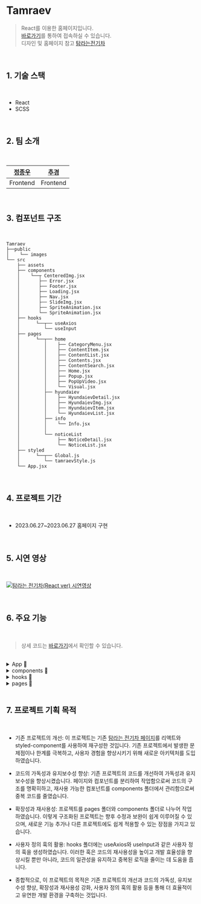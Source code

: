 # **Tamraev**

> React를 이용한 홈페이지입니다.  
> [바로가기](https://chugyeong.github.io/Tamraev/dist/)를 통하여 접속하실 수 있습니다.  
> 디자인 및 홈페이지 참고 [탐라는전기차](https://www.tamraev.com/)

<br>

## 1. 기술 스택

<br>

-  React
-  SCSS

<br>

## 2. 팀 소개

<br>

| [정종우](https://github.com/honeypunch97) | [추경](https://github.com/ChuGyeong) |
| :---------------------------------------: | :----------------------------------: |
|                 Frontend                  |               Frontend               |

<br>

## 3. 컴포넌트 구조

<br>

```
Tamraev
├──public
│    └── images
└── src
    ├── assets
    ├── components
    │    └──┬ CenteredImg.jsx
    │       ├── Error.jsx
    │       ├── Footer.jsx
    │       ├── Loading.jsx
    │       ├── Nav.jsx
    │       ├── SlideImg.jsx
    │       ├── SpriteAnimation.jsx
    │       └── SpriteAnimation.jsx
    ├── hooks
    │      └──┬── useAxios
    │         └── useInput
    ├── pages
    │      └──┬── home
    │         │    ├── CategoryMenu.jsx
    │         │    ├── ContentItem.jsx
    │         │    ├── ContentList.jsx
    │         │    ├── Contents.jsx
    │         │    ├── ContentSearch.jsx
    │         │    ├── Home.jsx
    │         │    ├── Popup.jsx
    │         │    ├── PopUpVideo.jsx
    │         │    └── Visual.jsx
    │         ├── hyundaiev
    │         │    ├── HyundaievDetail.jsx
    │         │    ├── HyundaievImg.jsx
    │         │    ├── HyundaievItem.jsx
    │         │    └── HyundaievList.jsx
    │         ├── info
    │         │    └── Info.jsx
    │         │
    │         └── noticeList
    │              ├── NoticeDetail.jsx
    │              └── NoticeList.jsx
    ├── styled
    │      └──┬── Global.js
    │         └── tamraevStyle.js
    └── App.jsx
```

<br>

## 4. 프로젝트 기간

<br>

-  2023.06.27~2023.06.27 홈페이지 구현

<br>

## 5. 시연 영상

<br>

[![탐라는 전기차(React ver) 시연영상](https://img.youtube.com/vi/2AA7mHFkg_g/0.jpg)](https://www.youtube.com/watch?v=2AA7mHFkg_g)

<br>

## 6. 주요 기능

<br>

> 상세 코드는 [바로가기](https://github.com/ChuGyeong/Tamraev/tree/main/src)에서 확인할 수 있습니다.

<br>
<details>
<summary>App &#128204;</summary>

<br>

```js
import GlobalStyle from './styled/Global';
...
<GlobalStyle />
```

글로벌 스타일 적용: GlobalStyle은 전체 애플리케이션에 적용되는 글로벌 스타일(reset style)입니다.

```js
import { HashRouter as Router, Routes, Route, Link } from 'react-router-dom';
...
<Router>
   <Routes>
      {/* 여러 Route 컴포넌트들 */}
   </Routes>
</Router>
```

라우터 설정: react-router-dom 라이브러리를 사용하여 라우터 설정을 합니다. HashRouter를하여 웹 애플리케이션의 라우팅을 처리하고, 여러 페이지를 관리합니다.

```js
<Route path="/" element={<Home />} />
<Route path="info" element={<Info />} />
<Route path="noticeList" element={<NoticeList />} />
<Route path="noticeDetail">
   <Route index element={<Error />} />
   <Route path=":noticeID" element={<NoticeDetail />} />
</Route>
...
<Route path="*" element={<Error />} />
```

페이지 라우팅 및 컴포넌트 매핑: Routes 컴포넌트 내에서 여러 Route 컴포넌트를 사용하여 페이지 경로와 해당 페이지를 구성하는포넌트를 매핑합니다. 이를 통해 웹 애플리케이션이 다양한 컴포넌트를 라우팅할 수 있습니다.

```js
<Footer />
```

공통 컴포넌트 렌더링: Footer 컴포넌트는 모든 페이지에서 공통으로 렌더링되는 하 영역을 구성합니다. 이 메인 애플리케이션 App은 여러 페이지와 라우팅 설정을 포함하여 전체 웹 애플리케이션을 구성하고 관리하는 데 필요한 기능들을 제공합니다. 원하는 페이지를 추가하고 해당 컴포넌트를 매핑하여 쉽게 웹 애플리케이션을 확장할 수 있습니다.

<br>

</details>
<details>
<summary>components &#128204;</summary>
​
<details>
<summary>Nav</summary>

<br>

```js
const [isNavActive, setIsNavActive] = useState(false);
const toggleNav = () => {
   setIsNavActive(!isNavActive);
};
```

필요한 상태 및 이벤트 처리: isNavActive 상태 변수를 사용하여 네비게이션 메뉴의 활성 상태를 관리하고, toggleNav 함수를 호출하여 메뉴를 열거나 닫을 수 있습니다.

```js
<NavContainer line_color={isMain ? '#fff' : '#002c5f'} nav_bottom_margin={isMain ? '-120px' : '0px'}>
   ...
</NavContainer>
```

스타일에 따른 렌더링: isMain 속성을 사용하여 메인 페이지에 대한 구분을 지원합니다. 메인 페이지에서 네비게이션 바의 스타일(텍스트 색상 및 하단 여백 등)을 변경할 수 있습니다.

```js
<i onClick={toggleNav} className={`hamburger ${isNavActive ? 'is-active' : ''}`}>
...
<div className={`bg ${isNavActive ? 'on' : ''}`}></div>
```

햄버거 메뉴 및 배경 렌더링: 햄버거 메뉴와 배경 렌더링에 대한 상태 변화를 관리합니다. 메뉴가 활성화되면, 햄버거 메뉴와 배경의 CSS 클래스가 변경되어 메뉴와 배경이 열렸다 닫혔다 함을 나타냅니다.

```js
<Link to={'/'}>
   <img src={isMain ? './images/common/logo.png' : './images/common/logo_b.png'} alt="" />
</Link>
...
<li>
   <Link to={'/info'}>탐라는 전기차</Link>
</li>
...
```

사이트 로고 및 페이지 링크: 네비게이션 바에는 사이트 로고와 페이지 링크가 포함되어 있습니다. react-router-dom 라이브러리의 Link 컴포넌트를 사용하여 페이지간 이동이 가능하도록 구현되어 있습니다.

```js
<Swiper
   className="nav-swiper"
   slidesPerView="1"
   autoplay={{ delay: 4000, disableOnInteraction: false }}
   modules={[Autoplay]}
   noSwipingClass="swiper-no-swiping"
   speed={10}
   loop={true}>
   ...
</Swiper>
```

슬라이더 구성: 'nav-swiper' 클래스를 가진 Swiper 컴포넌트를 사용하여 슬라이딩 이미지를 구성합니다. 옵션을 통해 자동 재생, 속도, 반복 등 슬라이더 기능을 설정합니다. Nav 컴포넌트는 웹 사이트의 기본 네비게이션 기능을 제공하며 사용자가 웹 사이트의 다른 페이지로 쉽게 이동할 수 있도록 돕습니다. 함수형 컴포넌트와 hooks를 사용하여 상태 및 이벤트 처리를 관리합니다.

</details>
<details>
<summary>SpriteAnimation</summary>

<br>

```js
const SpriteAnimation = memo(({ url, imgW, spriteW, animationSpeed }) => {
...
```

props 설정: SpriteAnimation 컴포넌트는 스프라이트 이미지 파일 경로(url), 전체 스프라이트 이미지의 너비(imgW), 스프라이트 한 프레임의 너비(spriteW), 그리고 애니메이션 속도(animationSpeed)를 매개변수로 받습니다.

```js
const [likePosition, setLikePosition] = useState(0);
const animationRef = useRef(null);
```

상태 및 참조 설정: 상태 관리를 위해 sprite 이미지의 위치(likePosition)를 설정하고, 애니메이션 참조(animationRef)를 useRef를 사용하여 관리합니다.

```js
const startAnimation = () => {
   if (!animationRef.current) {
      setLikePosition(0);
      animate();
   }
};
```

애니메이션 시작: 현재 애니메이션 참조가 없다면, 이미지 위치를 초기화하고 animate 함수를 호출하여 애니메이션을 시작합니다.

```js
const animate = () => {
  ...
  const frame = currentTime => {
    ...
  };
  animationRef.current = requestAnimationFrame(frame);
};
```

애니메이션 프레임 처리: animate 함수는 애니메이션 프레임 처리를 위한 frame 함수를 정의하고, 브라우저의 requestAnimationFrame을 사용하여 애니메이션을 진행합니다.

```js
return (
   <div
      style={{
         width: spriteWidth,
         height: spriteHeight,
         background: `url(${url}) ${likePosition}px 0`,
      }}
      onClick={startAnimation}
   />
);
```

렌더링 및 이벤트 처리: 스프라이트 이미지를 렌더링하고, 사용자가 클릭하면 애니메이션을 시작할 수 있도록 합니다.

</details>
<br>

</details>
<details>
<summary>hooks &#128204;</summary>

<br>

<details>
<summary>useAxios</summary>

<br>

```js
const [data, setData] = useState([]);
const [loading, setLoading] = useState(false);
const [error, setError] = useState(null);
```

useState로 상태 관리: useState를 사용하여 데이터(data), 로딩 상태(loading), 오류 메시지(error)를 관리합니다.

```js
useEffect(() => {
   axios
      .get(url)
      .then(res => {
         setData(res.data);
         setLoading(true);
         setError(null);
      })
      .catch(error => {
         setData([]);
         setLoading(false);
         setError('주소를 찾을 수 없습니다');
      });
}, [url]);
```

useEffect를 이용한 데이터 fetching: useEffect를 사용하여 컴포넌트가 마운트되거나 url이 업데이트 될 때마다 비동기 요청을 수행합니다. 요청이 성공적으로 이루어지면 데이터를 설정하고 loading 및 error 상태를 업데이트합니다. 요청이 실패하면 오류 메시지를 설정하고 loading 및 data 상태를 업데이트합니다.

```js
return { data, loading, error };
```

반환(return) 값: useAxios custom hook은 사용 가능한 데이터, 로딩 상태 및 에러 메시지를 반환하여 컴포넌트에서 사용할 수 있도록 합니다. 이 코드는 주어진 URL에서 데이터를 가져와 로딩 상태와 에러를 관리할 수 있도록 도와주는 useAxios라는 custom hook을 구현한 것입니다. 이를 사용하여 컴포넌트에서 쉽게 데이터를 가져올 수 있습니다.

</details>
<details>
<summary>useInput</summary>

<br>

```js
const [state, setState] = useState(initialState);
```

상태 관리를 위한 useState 사용: useState를 사용하여 주어진 초기 상태(initialState)를 가진 상태 state와, 상태를 업데이트하는 함수 setState를 선언합니다.

```js
const changeInput = useCallback(
   e => {
      const { value, name } = e.target;
      setState({ ...state, [name]: value });
   },
   [state],
);
```

인풋 값 변경에 대한 콜백 함수 정의 (useCallback 사용): useCallback을 사용하여 입력 필드 값이 변경될 때 실행될 콜백 함수를 선언합니다. 이벤트 객체 e로부터 입력 값(value)과 해당 필드의 이름(name)을 가져와, 상태 업데이트 함수인 setState로 상태를 업데이트합니다.

```js
return { state, changeInput, setState };
```

반환값 (return): useInput custom hook은 현재 입력 상태(state), changeInput 콜백 함수, 그리고 상태 설정 setState를 반환합니다. 이를 통해 다양한 입력 필드 상태를 쉽게 관리할 수 있습니다. 이 코드는 여러 입력 필드의 상태를 관리하기 쉽도록 도와주는 useInput이라는 사용자 정의 custom hook을 구현하는 데 사용됩니다. 이를 사용하면 개별 입력 필드 상태를 일일이 선언하지 않고도 상태 관리를 수행할 수 있어 전체 코드를 깔끔하게 유지할 수 있습니다.

</details>

<br>

</details><details>
<summary>pages &#128204;</summary>

<br>

<details>
<summary>home</summary>

<br>

## **Home**

<br>

```js
const {
   data: dataList,
   loading,
   error,
} = useAxios(
   'https://gist.githubusercontent.com/ChuGyeong/710c08b6a0967c9bb97c83e4e588604f/raw/12780e33b46e459942d09db7faaa58e3e5631758/tamraev.json',
);
```

데이터 가져오기: useAxios 라이브러리를 사용하여 JSON 데이터를 원격 주소에서 가져옵니다.

```js
const [data, setData] = useState(dataList || []);
const [menus, setMenus] = useState([...]);
const [itemNumInPage, setItemNumInPage] = useState(6);
const [isPopUp, setIsPopUp] = useState(false);
const [popUpItem, setPopUpItem] = useState({});
```

상태 관리: 여러 상태 변수는 컴포넌트의 여러 기능을 관리하며, 각 상태에 변화를 주고 받습니다.

```js
<Nav isMain={true} />
<Visual />
<Contents
   data={data}
   onPopUp={onPopUp}
   menus={menus}
   changeCategory={changeCategory}
   onSearch={onSearch}
   itemNumInPage={itemNumInPage}
   setItemNumInPage={setItemNumInPage}
/>
{isPopUp && <Popup popUpItem={popUpItem} setIsPopUp={setIsPopUp} onLike={onLike} data={data} />}
```

페이지에 컴포넌트 렌더링: 홈 페이지 컴포넌트는 다양한 하위 컴포넌트를 사용합니다. Nav, Visual, Contents, 그리고 선택 사항인 Popup 컴포넌트를 포함합니다.

```js
const onPopUp = item => {...};
const onLike = id => {...};
const onSearch = text => {...};
const changeCategory = id => {...};
```

컴포넌트 간 이벤트 처리 및 상태 변경: 여러 이벤트 처리 함수를 사용하여 컴포넌트 간 상태 변경을 관리합니다. 이를 통해 사용자 입력에 따라 데이터를 업데이트하고 다시 렌더링합니다. 이 코드에서 제공하는 기능들을 바탕으로 전기차를 소개하고 사용하기 위한 꿀팁, 카테고리 내용, FAQ 등의 정보를 제공하고 관리하는 웹 페이지를 구축할 수 있습니다.

<br>

## **Visual**

<br>

```js
<Swiper
   className="visual-swiper"
   slidesPerView="1"
   direction={'vertical'}
   pagination={{ clickable: true }}
   autoplay={{ delay: 4000, disableOnInteraction: false }}
   modules={[Autoplay, Pagination]}
   speed={10}
   loop={true}
   onSlideChange={() => {}}>
   // SwiperSlide 자식 컴포넌트들
</Swiper>
```

Swiper 컴포넌트 사용: Swiper 라이브러리를 사용하여 슬라이더를 구현합니다. 여기에는 슬라이드 뷰 개수, 방향, 페이지네이션, 자동 재생, 속도, 루프 및 슬라이드 변경 이벤트와 같은 다양한 옵션을 설정할 수 있습니다.

```js
<SwiperSlide>
   <div className="text-box">
      <strong>탐라는 전기차</strong>
      <p>
         전기차와 함께 제주 여행을 준비하는 당신에게
         <br />
         필요한 모든 정보와 꿀팁
      </p>
   </div>
   <img src="./images/common/main_slider_1.jpg" alt="main_slider_1" />
</SwiperSlide>
```

SwiperSlide 컴포넌트 렌더링: 각 슬라이더 페이지는 SwiperSlide 컴포넌트를 사용하여 렌더링됩니다. 이 예에서는 이미지와 함께 제목 및 설명 텍스트를 포함하고 있습니다. 이 Visual 컴포넌트는 간단한 슬라이더 기능을 제공하며, 웹 사이트의 시각적 요소를 더욱 풍성하게 만듭니다. 필요에 따라 추가 슬라이더 페이지를 추가하거나 현재 있는 내용을 수정할 수 있습니다.

<br>

## **CategoryMenu**

<br>

```js
{
   menus.map(item => (
      <li key={item.id} className={item.isChk ? 'on' : ''} onClick={() => changeCategory(item.id)}>
         {item.kor}
      </li>
   ));
}
```

카테고리 목록 렌더링: menus 배열을 이용하여 카테고리 네비게이션 메뉴의 각 항목을 렌더링합니다. 선택된 카테고리에 따라 on 클래스를 적용하고, 항목을 클릭하면 changeCategory 함수를 호출해 카테고리를 변경합니다.

```js
<li>
   <Link to={'/hyundaievList'}>전기차 목록</Link>
</li>
<li>
   <Link to={'/noticeList'}>제주 전기차 뉴스</Link>
</li>
```

전기차 목록 및 뉴스 링크: 전기차 목록과 뉴스 메뉴에 연결되는 링크를 렌더링합니다.

```js
<button onClick={() => setIsSearch(!isSearch)}>
   {isSearch ? <i className="xi-close"></i> : <i className="xi-search"></i>}
   {isSearch ? '닫기' : '검색'}
</button>
```

검색 버튼 및 검색 상태 관리: 검색 버튼을 렌더링합니다. 버튼을 클릭하면 isSearch 상태가 토글되어 검색 창의 활성화 여부를 제어합니다. 버튼의 텍스트와 아이콘 또한 isSearch 상태에 따라 변경됩니다.

```js
{
   <ContentSearch isSearch={isSearch} onSearch={onSearch} />;
}
```

검색창 컴포넌트 렌더링: 검색 창 컴포넌트인 ContentSearch를 렌더링합니다. isSearch 상태를 전달하여 검색 창이 활성화되었는지 여부를 확인하고, onSearch 함수를 전달해 검색을 실행할 수 있습니다.

<br>

## **ContentList**

<br>

```js
{
   data.map((item, idx) => idx < itemNumInPage && <ContentItem key={item.id} item={item} onPopUp={onPopUp} />);
}
```

콘텐츠 아이템 렌더링: data 배열을 사용하여 각 콘텐츠 아이템을 렌더링합니다. 현재 페이지에 표시될 아이템 수를 제한하기 위해 idx < itemNumInPage 조건을 사용합니다. 각 아이템에는 고유한 key 속성, 개별 아이템 데이터, 그리고 팝업 이벤트를 처리하는 onPopUp 함수가 전달됩니다.

```js
const moreShow = () => {
   setItemNumInPage((itemNumInPage += 6));
};
```

더보기 버튼 및 기능 구현: moreShow 함수는 더보기 버튼을 클릭할 때 화면에 표시되는 아이템 수를 증가시키는 역할을 합니다. 기본적으로 6개의 추가 아이템이 로드되며, setItemNumInPage를 사용하여 아이템 수를 업데이트합니다.

```js
{
   data.length > itemNumInPage && (
      <div className="view-more-btn">
         <button onClick={moreShow}>
            <i className="xi-plus"></i>
            <span>더보기</span>
         </button>
      </div>
   );
}
```

더보기 버튼 렌더링: 아이템 배열의 길이가 현재 표시된 아이템 수보다 길 경우 더보기 버튼을 렌더링합니다. 버튼을 클릭하면 moreShow 함수가 실행되어 화면에 추가 아이템이 로드됩니다. 이 컴포넌트는 콘텐츠 목록을 표시하고, 필요에 따라 더 많은 아이템을 로드할 수 있는 기능을 제공합니다. 아이템 개수 제한을 늘리거나 줄이면서 사용자에게 적절한 양의 콘텐츠를 제공할 수 있습니다.

<br>

## **ContentItem**

<br>

```js
<ContentItemList onClick={() => onPopUp(item)}>
   <img src={imgUrl} alt="" />
</ContentItemList>
```

개별 아이템 렌더링: 각 콘텐츠 항목을 그리드 형식으로 렌더링합니다. 아이템 이미지를 포함하며, 이미지를 클릭하면 onPopUp 함수를 호출하여 해당 아이템에 대한 팝업 창을 엽니다.

<br>

## **ContentSearch**

<br>

```js
<ContentSearchBox className={isSearch ? 'on' : ''} onSubmit={onSub}>
```

검색 창 상태 표시: isSearch 값에 따라 검색 창 상태를 표시합니다. isSearch가 true일 때 'on' 클래스가 적용되어 검색 창이 활성화되며, 그렇지 않으면 'on' 클래스가 적용되지 않아 검색 창이 비활성화됩니다.

```js
const [searchText, setSearchText] = useState('');
const onTyping = e => {
   setSearchText(e.target.value);
};
```

검색어 입력 및 상태 관리: 사용자가 입력한 검색어를 상태로 관리하기 위해 useState 훅을 사용합니다. onTyping 함수를 onChange 이벤트에 할당하여 검색어를 입력할 때마다 해당 상태가 업데이트됩니다.

```js
const onSub = e => {
   e.preventDefault();
   onSearch(searchText);
   setSearchText('');
   textBoxRef.current.focus();
};
```

검색 실행 및 초기화: 검색을 실행하는 onSub 함수입니다. 입력된 검색어를 onSearch 함수에 전달하고, 검색어 상태를 초기화하며 (setSearchText('')), 검색 창에 다시 포커스를 설정합니다.

```js
const textBoxRef = useRef(null);
ref = { textBoxRef };
```

입력 상자 참조 및 포커스 관리: useRef 훅을 사용하여 입력 상자에 대한 참조를 생성합니다. 이 참조를 사용하여 onSub 함수에서 검색 창에 포커스를 설정할 수 있습니다.

<br>

<br>

## **Popup**

<br>

```js
{
   videoUrl !== '' ? <PopUpVideo videoUrl={videoUrl} /> : <SlideImg slideimgUrl={slideimgUrl} />;
}
```

조건부 미디어 렌더링: videoUrl이 비어 있지 않은 경우 PopUpVideo 컴포넌트를, 그렇지 않으면 SlideImg 컴포넌트를 렌더링합니다. 이를 통해 미디어 영역에 적절한 미디어를 표시할 수 있습니다.

```js
{
   title.split('\\n').map((line, idx) => {
      return (
         <span key={idx}>
            {line}
            <br />
         </span>
      );
   });
}
```

여러 줄의 제목 표시: 제목 문자열을 여러 줄로 나누어 적절하게 표시하는 부분입니다. split 메서드를 사용하여 줄 바꿈 문자(\n)를 기준으로 문자열을 배열로 변환한 다음, map 함수를 사용하여 필요한 `<br />` 태그를 표시할 수 있습니다.

```js
<button onClick={() => onLike(id)}>
   <SpriteAnimation url={'images/home/icon_heart_68x76.png'} imgW={2244} spriteW={68} animationSpeed={30} />
</button>
```

좋아요 버튼 및 기능: 좋아요 버튼을 클릭하면 onLike 함수를 실행합니다. 이 함수는 외부에서 전달되며, 일반적으로 좋아요 수를 증가시키거나 API를 호출하여 서버와 상호작용할 수 있습니다. 또한 스프라이트 애니메이션을 사용하여 손가락 하트 아이콘을 다양한 스프라이트 이미지로 렌더링합니다.

```js
{
   tag.map((item, idx) => <em key={idx}>#{item}</em>);
}
```

공유하기 버튼 및 태그 박스: 태그를 각 행에 출력합니다. map 함수를 사용하여 태그 배열의 각 원소가 `<em>` 태그로 래핑되도록 합니다. 공유하기 버튼은 현재 링크가 연결되어 있지 않지만, 향후 개발자가 필요한 공유 기능을 API와 연결하기 위한 공간으로 사용됩니다.

```js
<button className="close" onClick={() => setIsPopUp(false)}>
   <i className="xi-close"></i>
</button>
```

팝업 닫기: 팝업의 닫기 버튼을 누르면 setIsPopUp 함수를 호출하여 팝업을 닫습니다. 이 함수는 외부에서 전달되며, 보통 팝업의 상태를 관리하는 데 사용됩니다.

<br>

</details>
<details>
<summary>hyundaiev</summary>

<br>

## **HyundaievList**

<br>

```js
const {
   data: hyundaievData,
   loading,
   error,
} = useAxios(
   'https://gist.githubusercontent.com/ChuGyeong/f85da4ae61e13fb8046ccc0d30ac926c/raw/55930ae06ea0394319e38175a75454eea25ad650/hyundaiev.json',
);
```

useAxios 라는 커스텀 훅을 사용하여 Hyundai 전기차 데이터(JSON 형식)를 비동기적으로 받아옵니다. 이 데이터는 이미지를 화면에 표시할 때 사용됩니다.

```js
{hyundaievData
   .filter(item => item.id === Number(hyundaievImgID))
   .map(item => (
      // ...
))}
```

useParams()로 받아온 hyundaievImgID와 일치하는 ID를 가진 항목만 filter 함수를 사용하여 필터링합니다. 그런 다음 map 함수를 사용하여 해당 항목을 컴포넌트로 표시합니다.

<br>

## **HyundaievItem**

<br>

```js
const HyundaievItem = memo(({ item }) => {
   const { mainImage, name, releaseDate, price, motor, battery, id, title } = item;
```

컴포넌트 정의 및 속성 구조 분해 할당: HyundaievItem 컴포넌트를 정의하고 item 속성을 구조 분해 할당하여 데이터를 가져옵니다.

```js
<div className="imgBox">
   <img src={mainImage} alt="" />
</div>
<div className="textBox">
   <h4>{name}</h4>
   <span>{releaseDate}</span>
   <p>가격 {Numeral(price.slice(0, 4)).format(0, 0)}만원</p>
   <p>연료 {motor.fuel}</p>
   <p>주행 {battery.mileage}</p>
</div>
```

이미지 및 상세 정보 표시: mainImage를 이미지로 표시하고, 자동차의 이름, 출시일, 가격, 연료 종류 및 주행 거리 정보를 텍스트로 표시합니다. 가격을 보기 좋게 표시하기 위해 numeral.js를 사용합니다.

```js
<div className="moreBox">
   <button>
      <Link to={`/hyundaievDetail/${id}`}>
         {title}
         <i className="xi-library-books"></i>
         <br />
         <em>자세히보기</em>
      </Link>
   </button>
   <button>
      <Link to={`/hyundaievImg/${id}`}>
         <i className="xi-library-image"></i>
         <br />
         <em>이미지 더보기</em>
      </Link>
   </button>
</div>
```

자세히 보기 및 이미지 더보기 링크 구성: 각 차량의 상세 정보 페이지와 이미지 보기 페이지로 이동하도록 링크가 설정된 버튼을 구성합니다. 이 코드는 현대 자동차 전기차 모델 및 각 모델에 대한 상세 정보와 이미지를 일괄적으로 표시하는 HyundaievItem 컴포넌트를 구현하는 데 사용됩니다. 이 컴포넌트를 사용하여 전기차 모델 카탈로그 형식의 웹 페이지를 제작할 수 있습니다.

<br>

## **HyundaievImg**

<br>

```js
const { hyundaievImgID } = useParams();
const {
   data: hyundaievData,
   loading,
   error,
} = useAxios(
   'https://gist.githubusercontent.com/ChuGyeong/f85da4ae61e13fb8046ccc0d30ac926c/raw/55930ae06ea0394319e38175a75454eea25ad650/hyundaiev.json',
);
```

useParams 및 useAxios 사용: 경로 파라미터로 전달된 hyundaievImgID를 확인하기 위해 useParams를 사용하고, 현대 전기차의 데이터를 가져오기 위해 useAxios 훅을 사용합니다.

```js
return !loading && hyundaievData ? <Loading /> : <DetailImgContainer>// ...</DetailImgContainer>;
```

로딩 중 처리 및 DetailImgContainer 렌더링: 데이터 로딩이 완료되지 않은 경우 로딩 컴포넌트를 렌더링하고, 로딩이 완료되면 실제 DetailImgContainer를 렌더링합니다.

```js
{hyundaievData
   .filter(item => item.id === Number(hyundaievImgID))
   .map(item => (
      // ...
))}
<button className="list">
   <Link to={`/hyundaievList`}>목록보기</Link>
</button>
```

이미지 출력 및 목록보기 링크 구성: 현재 선택된 전기차 이미지를 필터링하여 출력하고, 목록보기 버튼을 구성하여 이전 페이지로 돌아갈 수 있는 링크를 생성합니다. 이 코드는 현대 전기차의 이미지를 웹 페이지에 렌더링하는 데 사용되며, 경로 파라미터를 이용하여 원하는 전기차에 대한 상세 이미지만 출력할 수 있는 기능을 제공합니다. 또한 목록보기 버튼을통해 리스트로 쉽게 돌아갈 수 있습니다.

<br>

## **HyundaievDetail**

<br>

```js
{hyundaievData
   .filter(item => item.id === Number(hyundaievID))
   .map(item => (
      // ...
))}
<div className="paging">
   // 이전 글 링크
   // 목록보기 링크
   // 다음 글 링크
</div>
```

상세 정보 출력 및 이전/다음 글, 목록보기 링크 구성: 현재 선택된 전기차의 상세 정보를 필터링하여 출력하고, 이전 글, 목록보기, 다음 글 링크 버튼을 구성하여 전기차 상세 정보 간 이동할 수 있는 기능을 제공합니다. 이 코드는 현대 전기차의 상세 정보 페이지를 구현하고 있으며, 경로 파라미터를 이용하여 원하는 전기차에 대한 상세 정보를 출력할 수 있습니다. 또한 이전 글, 다음 글, 목록보기 버튼을 사용하여 사용자가 원하는 다른 전기차의 상세 정보를 쉽게 확인할 수 있습니다.

</details>
<details>
<summary>noticeList</summary>

<br>

## **NoticeList**

<br>

```js
const [data, setData] = useState(noticeData.sort((a, b) => b.id - a.id) || []);
const [currentPage, setCurrentPage] = useState(1);
const itemsPerPage = 10;
const totalPages = Math.ceil(data.length / itemsPerPage);
```

상태 및 페이징 변수 설정: 현재 데이터, 현재 페이지, 한 페이지에 표시할 항목 수, 총 페이지 수와 같은 상태 및 페이징 변수를 설정합니다.

```js
const updateView = id => {
   setData(data.map(item => (item.id === id ? { ...item, view: item.view + 1 } : item)));
};

useEffect(() => {
   setData(noticeData);
}, [noticeData]);
```

조회수 업데이트 및 데이터 업데이트: 게시물의 조회수를 업데이트하는 함수(updateView)를 정의하고, 데이터가 변경될 때마다 setData를 호출하여 업데이트하는 useEffect를 사용합니다.

```js
const handleClickFirst = () => {
   setCurrentPage(1);
};
const handleClickPrevious = () => {
   setCurrentPage(prevPage => prevPage - 1);
};
const handleClickNext = () => {
   setCurrentPage(prevPage => prevPage + 1);
};
const handleClickLast = () => {
   setCurrentPage(totalPages);
};
```

페이징 처리 및 이벤트 핸들러: 처음, 이전, 다음, 마지막 페이지로 이동하는 이벤트 핸들러 함수를 정의합니다.

```js
const renderTableData = () => {
   /* ... */
};
const renderPageNumbers = () => {
   /* ... */
};
```

공지사항 목록 및 페이지 번호 렌더링: 페이지 번호를 렌더링하는 함수(renderPageNumbers)와 공지사항 목록을 렌더링하는 함수(renderTableData)를 정의합니다.

<br>

## **NoticeDetail**

<br>

```js
const { noticeID } = useParams();
```

useParams 사용: 현재 URL에서 공지사항의 ID를 가져오기 위해 useParams를 사용합니다.

```js
{noticeData
  .filter(item => item.id === Number(noticeID))
  .map(item => (
    // 상세 정보 렌더링 부분
  ))}

```

공지사항 상세 정보 렌더링: 공지사항 데이터에서 해당되는 ID의 데이터를 필터하여 상세 정보를 렌더링합니다.

```js
{
   item.img.length < 2 ? <img src={item.img} alt="" style={{ width: '100%' }} /> : <SlideImg slideimgUrl={item.img} />;
}
```

이미지 렌더링 및 Sliding 기능 적용: 공지사항에 포함된 이미지가 하나인 경우 일반 이미지를 출력하고, 둘 이상인 경우 SlideImg 컴포넌트를 사용하여 슬라이드 기능을 적용합니다.

```js
<div className="contentBox">
   {item.content.split('\\n').map((line, idx) => {
      return (
         <span key={idx}>
            {line}
            <br />
         </span>
      );
   })}
</div>
```

본문 내용 렌더링: 공지사항의 본문 내용을 렌더하고, 줄바꿈 처리를 적용합니다.

</details>

<br>

</details>

<br>

## 7. 프로젝트 기획 목적

<br>

-  기존 프로젝트의 개선: 이 프로젝트는 기존 [탐라는 전기차 페이지](https://www.tamraev.com/)를 리액트와 styled-component를 사용하여 재구성한 것입니다. 기존 프로젝트에서 발생한 문제점이나 한계를 극복하고, 사용자 경험을 향상시키기 위해 새로운 아키텍처를 도입하였습니다.

-  코드의 가독성과 유지보수성 향상: 기존 프로젝트의 코드를 개선하여 가독성과 유지보수성을 향상시켰습니다. 페이지와 컴포넌트를 분리하여 작업함으로써 코드의 구조를 명확히하고, 재사용 가능한 컴포넌트를 components 폴더에서 관리함으로써 중복 코드를 줄였습니다.

-  확장성과 재사용성: 프로젝트를 pages 폴더와 components 폴더로 나누어 작업하였습니다. 이렇게 구조화된 프로젝트는 향후 수정과 보완이 쉽게 이루어질 수 있으며, 새로운 기능 추가나 다른 프로젝트에도 쉽게 적용할 수 있는 장점을 가지고 있습니다.

-  사용자 정의 훅의 활용: hooks 폴더에는 useAxios와 useInput과 같은 사용자 정의 훅을 생성하였습니다. 이러한 훅은 코드의 재사용성을 높이고 개발 효율성을 향상시킬 뿐만 아니라, 코드의 일관성을 유지하고 중복된 로직을 줄이는 데 도움을 줍니다.

-  종합적으로, 이 프로젝트의 목적은 기존 프로젝트의 개선과 코드의 가독성, 유지보수성 향상, 확장성과 재사용성 강화, 사용자 정의 훅의 활용 등을 통해 더 효율적이고 유연한 개발 환경을 구축하는 것입니다.
